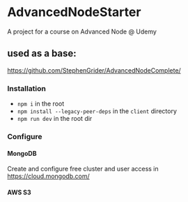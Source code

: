 # AdvancedNodeStarter

A project for a course on Advanced Node @ Udemy

## used as a base:
https://github.com/StephenGrider/AdvancedNodeComplete/


### Installation

- `npm i` in the root
- `npm install --legacy-peer-deps` in the `client` directory
- `npm run dev` in the root dir

### Configure

#### MongoDB
Create and configure free cluster and user access in https://cloud.mongodb.com/

#### AWS S3
